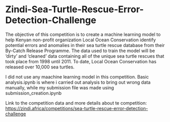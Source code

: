 # Zindi-Sea-Turtle-Rescue-Error-Detection-Challenge
The objective of this competition is to create a machine learning model to help Kenyan non-profit organization Local Ocean Conservation identify potential errors and anomalies in their sea turtle rescue database from their By-Catch Release Programme. The data used to train the model will be ‘dirty’ and ‘cleaned’ data containing all of the unique sea turtle rescues that took place from 1998 until 2011. To date, Local Ocean Conservation has released over 10,000 sea turtles.

I did not use any maachine learning model in this competition.
Basic analysis.ipynb is where i carried out analysis to bring out wrong data manually, while my submission file was made using submission_creation.ipynb

Link to the competition data and more details about te competition: https://zindi.africa/competitions/sea-turtle-rescue-error-detection-challenge
